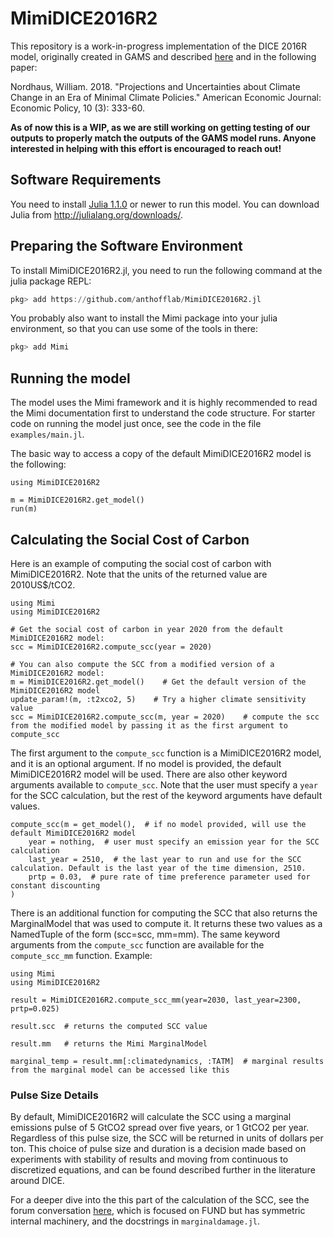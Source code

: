 # MimiDICE2016R2
 
This repository is a work-in-progress implementation of the DICE 2016R model, originally created in GAMS and described [here](https://sites.google.com/site/williamdnordhaus/dice-rice) and in the following paper:

Nordhaus, William. 2018. "Projections and Uncertainties about Climate Change in an Era of Minimal Climate Policies." American Economic Journal: Economic Policy, 10 (3): 333-60.

**As of now this is a WIP, as we are still working on getting testing of our outputs to properly match the outputs of the GAMS model runs. Anyone interested in helping with this effort is encouraged to reach out!**

## Software Requirements

You need to install [Julia 1.1.0](https://julialang.org) or newer to run this model. You can download Julia from http://julialang.org/downloads/.

## Preparing the Software Environment

To install MimiDICE2016R2.jl, you need to run the following command at the julia package REPL:

```julia
pkg> add https://github.com/anthofflab/MimiDICE2016R2.jl
```

You probably also want to install the Mimi package into your julia environment, so that you can use some of the tools in there:

```julia
pkg> add Mimi
```
## Running the model

The model uses the Mimi framework and it is highly recommended to read the Mimi documentation first to understand the code structure. For starter code on running the model just once, see the code in the file `examples/main.jl`.

The basic way to access a copy of the default MimiDICE2016R2 model is the following:
```
using MimiDICE2016R2

m = MimiDICE2016R2.get_model()
run(m)
```

## Calculating the Social Cost of Carbon

Here is an example of computing the social cost of carbon with MimiDICE2016R2. Note that the units of the returned value are 2010US$/tCO2.
```
using Mimi
using MimiDICE2016R2

# Get the social cost of carbon in year 2020 from the default MimiDICE2016R2 model:
scc = MimiDICE2016R2.compute_scc(year = 2020)

# You can also compute the SCC from a modified version of a MimiDICE2016R2 model:
m = MimiDICE2016R2.get_model()    # Get the default version of the MimiDICE2016R2 model
update_param!(m, :t2xco2, 5)    # Try a higher climate sensitivity value
scc = MimiDICE2016R2.compute_scc(m, year = 2020)    # compute the scc from the modified model by passing it as the first argument to compute_scc
```
The first argument to the `compute_scc` function is a MimiDICE2016R2 model, and it is an optional argument. If no model is provided, the default MimiDICE2016R2 model will be used. 
There are also other keyword arguments available to `compute_scc`. Note that the user must specify a `year` for the SCC calculation, but the rest of the keyword arguments have default values.
```
compute_scc(m = get_model(),  # if no model provided, will use the default MimiDICE2016R2 model
    year = nothing,  # user must specify an emission year for the SCC calculation
    last_year = 2510,  # the last year to run and use for the SCC calculation. Default is the last year of the time dimension, 2510.
    prtp = 0.03,  # pure rate of time preference parameter used for constant discounting
)
```
There is an additional function for computing the SCC that also returns the MarginalModel that was used to compute it. It returns these two values as a NamedTuple of the form (scc=scc, mm=mm). The same keyword arguments from the `compute_scc` function are available for the `compute_scc_mm` function. Example:
```
using Mimi
using MimiDICE2016R2

result = MimiDICE2016R2.compute_scc_mm(year=2030, last_year=2300, prtp=0.025)

result.scc  # returns the computed SCC value

result.mm   # returns the Mimi MarginalModel

marginal_temp = result.mm[:climatedynamics, :TATM]  # marginal results from the marginal model can be accessed like this
```
### Pulse Size Details

By default, MimiDICE2016R2 will calculate the SCC using a marginal emissions pulse of 5 GtCO2 spread over five years, or 1 GtCO2 per year.  Regardless of this pulse size, the SCC will be returned in units of dollars per ton.  This choice of pulse size and duration is a decision made based on experiments with stability of results and moving from continuous to discretized equations, and can be found described further in the literature around DICE.

For a deeper dive into the this part of the calculation of the SCC, see the forum conversation [here](https://forum.mimiframework.org/t/mimifund-emissions-pulse/153/9), which is focused on FUND but has symmetric internal machinery, and the docstrings in `marginaldamage.jl`.
